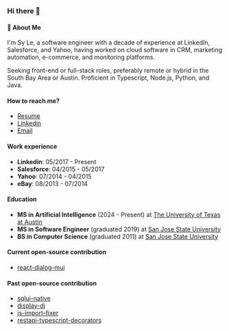 ### Hi there 👋

#### 💬 About Me
I'm Sy Le, a software engineer with a decade of experience at LinkedIn, Salesforce, and Yahoo, having worked on cloud software in CRM, marketing automation, e-commerce, and monitoring platforms.

Seeking front-end or full-stack roles, preferably remote or hybrid in the South Bay Area or Austin. Proficient in Typescript, Node.js, Python, and Java.

#### How to reach me?
- [Resume](https://synle.github.io)
- [Linkedin](https://www.linkedin.com/in/syle1021)
- [Email](mailto:le.nguyen.sy@gmail.com)

#### Work experience
- **Linkedin**: 05/2017 - Present
- **Salesforce**: 04/2015 - 05/2017
- **Yahoo**: 07/2014 - 04/2015
- **eBay**: 08/2013 - 07/2014

#### Education
- **MS in Artificial Intelligence** (2024 - Present) at [The University of Texas at Austin](https://www.utexas.edu)
- **MS in Software Engineer** (graduated 2019) at [San Jose State University](https://www.sjsu.edu)
- **BS in Computer Science** (graduated 2011) at [San Jose State University](https://www.sjsu.edu)

#### Current open-source contribution
- [react-dialog-mui](https://github.com/synle/react-dialog-mui)

#### Past open-source contribution
- [sqlui-native](https://github.com/synle/sqlui-native)
- [display-dj](https://github.com/synle/display-dj)
- [js-import-fixer](https://github.com/synle/js-import-fixer)
- [restapi-typescript-decorators](https://synle.github.io/restapi-typescript-decorators)
